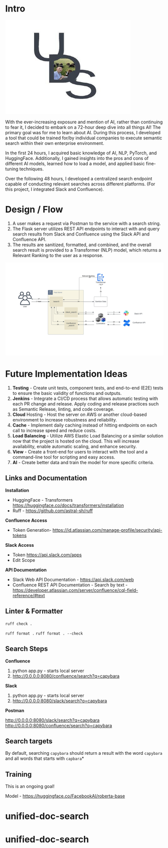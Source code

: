 # Intro

<img src="static/me.png" alt="UDS Architecture" width="400" height="300">


With the ever-increasing exposure and mention of AI, rather than continuing to fear it, I decided to embark on a 72-hour deep dive into all things AI! The primary goal was for me to learn about AI. During this process, I developed a tool that could be trained for/by individual companies to execute semantic search within their own enterprise environment.

In the first 24 hours, I acquired basic knowledge of AI, NLP, PyTorch, and HuggingFace. Additionally, I gained insights into the pros and cons of different AI models, learned how to load a model, and applied basic fine-tuning techniques.

Over the following 48 hours, I developed a centralized search endpoint capable of conducting relevant searches across different platforms. (For this project, I integrated Slack and Confluence).

# Design / Flow

1. A user makes a request via Postman to the service with a search string.
2. The Flask server utilizes REST API endpoints to interact with and query search results from Slack and Confluence using the Slack API and Confluence API.
3. The results are sanitized, formatted, and combined, and the overall search result is provided to a Transformer (NLP) model, which returns a Relevant Ranking to the user as a response.

![UDS Architecture](static/UDS_Architecture.jpeg)

# Future Implementation Ideas

1. **Testing** - Create unit tests, component tests, and end-to-end (E2E) tests to ensure the basic validity of functions and outputs.
2. **Jenkins** - Integrate a CI/CD process that allows automatic testing with each PR change and release. Apply coding and release practices such as Semantic Release, linting, and code coverage.
3. **Cloud** Hosting - Host the server on AWS or another cloud-based environment to increase robustness and reliability.
4. **Cache** - Implement daily caching instead of hitting endpoints on each call to increase speed and reduce costs.
5. **Load Balancing** - Utilize AWS Elastic Load Balancing or a similar solution now that the project is hosted on the cloud. This will increase availability, enable automatic scaling, and enhance security.
6. **View** - Create a front-end for users to interact with the tool and a command-line tool for scripting and easy access.
7. **AI** - Create better data and train the model for more specific criteria. 

## Links and Documentation

**Installation**

- HuggingFace - Transformers https://huggingface.co/docs/transformers/installation
- Ruff - https://github.com/astral-sh/ruff

**Confluence Access**

- Token Generation- https://id.atlassian.com/manage-profile/security/api-tokens

**Slack Access**

- Token https://api.slack.com/apps
- Edit Scope

**API Documentation**

- Slack Web API Documentation - https://api.slack.com/web
- Confluence REST API Documentation - Search by text - https://developer.atlassian.com/server/confluence/cql-field-reference/#text

## Linter & Formatter

`ruff check .`

`ruff format .`
`ruff format . --check`

## Search Steps

**Confluence**

1. python app.py - starts local server
2. http://0.0.0.0:8080/confluence/search?q=capybara

**Slack**

1. python app.py - starts local server
2. http://0.0.0.0:8080/slack/search?q=capybara

**Postman**

http://0.0.0.0:8080/slack/search?q=capybara
http://0.0.0.0:8080/confluence/search?q=capybara

## Search targets

By default, searching `capybara` should return a result with the word `capybara` and all words that starts with `capbara`*

## Training

This is an ongoing goal!

Model - https://huggingface.co/FacebookAI/roberta-base
# unified-doc-search
# unified-doc-search

